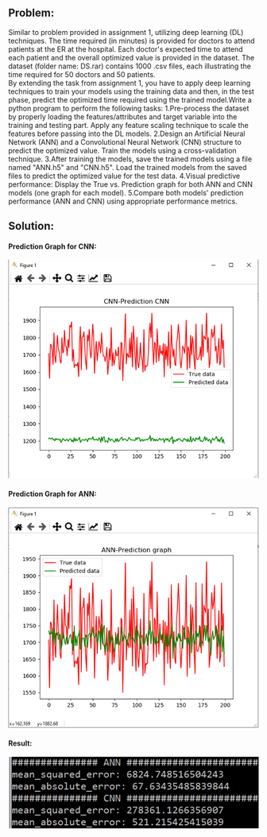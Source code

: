 ## Problem:

Similar to problem provided in assignment 1, utilizing deep learning (DL) techniques. The time required (in minutes) is provided for doctors
to attend patients at the ER at the hospital. Each doctor's expected time to attend each patient and the overall optimized value is provided in the dataset. The dataset
(folder name: DS.rar) contains 1000 .csv files, each illustrating the time required for 50 doctors and 50 patients. </br>
By extending the task from assignment 1, you have to apply deep learning techniques to train your models using the training data and then, in the test phase, predict the optimized time
required using the trained model.Write a python program to perform the following tasks:
1.Pre-process the dataset by properly loading the features/attributes and target variable into the training and testing part. Apply any feature scaling technique to scale the 
features before passing into the DL models.
2.Design an Artificial Neural Network (ANN) and a Convolutional Neural Network (CNN) structure to predict the optimized value. Train the models using a cross-validation technique.
3.After training the models, save the trained models using a file named "ANN.h5" and "CNN.h5". Load the trained models from the saved files to predict 
the optimized value for the test data.
4.Visual predictive performance: Display the True vs. Prediction graph for both ANN and CNN models (one graph for each model).
5.Compare both models' prediction performance (ANN and CNN) using appropriate performance metrics.

## Solution:

#### Prediction Graph for CNN:</br> 
![alt text](https://github.com/BirvaPatel/ML/blob/main/Assignment-2/CNN.png)</br>
#### Prediction Graph for ANN:</br> 
![alt text](https://github.com/BirvaPatel/ML/blob/main/Assignment-2/ANN.png)</br>

#### Result:</br>
![alt text](https://github.com/BirvaPatel/ML/blob/main/Assignment-2/Perfomance_metrices.png)
